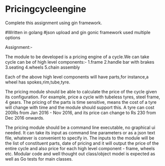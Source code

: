 # Pricingcycleengine


Complete this assignment using gin framework.


#Written in golang
#json upload and gin gonic framework used multiple options


Assignment:-

The module to be developed is a pricing engine of a cycle.We can take cycle can be of high level components:-
1.frame
2.handle bar with brakes
3.seating
4.wheels
5.chain assembly

Each of the above high level components will have parts,for instance,a wheel has spokes,rim,tube,tyre.

The pricing module should be able to calculate the price of the cycle given its configuration. For example, price a cycle with tubeless tyres, steel frame, 4 gears. The pricing of the parts is time sensitive, means the cost of a tyre will change with time and the module should support this. A tyre can cost 200Rs from Jan 2016 - Nov 2016, and its price can change to Rs 230 from Dec 2016
onwards.

The pricing module should be a command line executable, no graphical ui needed. It can take its
input as command line parameters or as a json text file, whatever is convenient to specify in. The
inputs to the module will be the list of constituent parts, date of pricing and it will output the price
of the entire cycle and also price for each high level component - frame, wheels etc.
Modular code and well thought out class/object model is expected as well as Go tests for main
classes.

